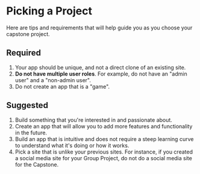 # Picking a Project
Here are tips and requirements that will help guide you as you choose your capstone project.
## Required
1. Your app should be unique, and not a direct clone of an existing site.
2. **Do not have multiple user roles**.  For example, do not have an "admin user" and a "non-admin user".
3. Do not create an app that is a "game".
## Suggested
1. Build something that you're interested in and passionate about.
2. Create an app that will allow you to add more features and functionality in the future.
3. Build an app that is intuitive and does not require a steep learning curve to understand what it's doing or how it works.
4. Pick a site that is unlike your previous sites.  For instance, if you created a social media site for your Group Project, do not do a social media site for the Capstone.

